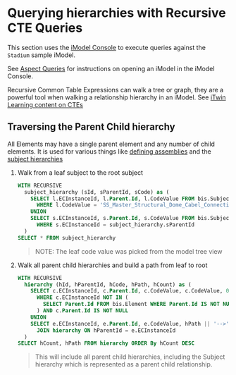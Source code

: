 # Querying hierarchies with Recursive CTE Queries

This section uses the [iModel Console](https://imodelconsole.bentley.com) to execute queries against the `Stadium` sample iModel.

See [Aspect Queries](aspect-queries.md) for instructions on opening an iModel in the iModel Console.

Recursive Common Table Expressions can walk a tree or graph, they are a powerful tool when walking a relationship hierarchy in an iModel.  See [iTwin Learning content on CTEs](https://www.itwinjs.org/learning/commontableexp/)

## Traversing the Parent Child hierarchy

All Elements may have a single parent element and any number of child elements.  It is used for various things like [defining assemblies](https://www.itwinjs.org/bis/intro/element-fundamentals/#assemblies) and the [subject hierarchies](https://www.itwinjs.org/bis/intro/information-hierarchy/#example-information-hierarchy)

1. Walk from a leaf subject to the root subject

    ```SQL
    WITH RECURSIVE 
      subject_hierarchy (sId, sParentId, sCode) as (
        SELECT l.ECInstanceId, l.Parent.Id, l.CodeValue FROM bis.Subject l 
          WHERE l.CodeValue = 'SS_Master_Structural_Dome_Cabel_Connection.dgn, SS_Dome_Cabel_Connection' 
        UNION 
        SELECT s.ECInstanceId, s.Parent.Id, s.CodeValue FROM bis.Subject s, subject_hierarchy 
          WHERE s.ECInstanceId = subject_hierarchy.sParentId
      ) 
    SELECT * FROM subject_hierarchy
    ```

    > NOTE: The leaf code value was picked from the model tree view

1. Walk all parent child hierarchies and build a path from leaf to root

    ```SQL
    WITH RECURSIVE
      hierarchy (hId, hParentId, hCode, hPath, hCount) as (
        SELECT c.ECInstanceId, c.Parent.Id, c.CodeValue, c.CodeValue, 0 FROM bis.Element c 
          WHERE c.ECInstanceId NOT IN (
            SELECT Parent.Id FROM bis.Element WHERE Parent.Id IS NOT NULL
          ) AND c.Parent.Id IS NOT NULL 
        UNION 
        SELECT e.ECInstanceId, e.Parent.Id, e.CodeValue, hPath || '-->' || e.CodeValue, hCount + 1 FROM bis.Element e 
          JOIN hierarchy ON hParentId = e.ECInstanceId
      ) 
    SELECT hCount, hPath FROM hierarchy ORDER By hCount DESC
    ```

    > This will include all parent child hierarchies, including the Subject hierarchy which is represented as a parent child relationship.
